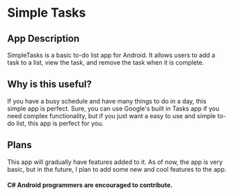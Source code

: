 # Simple Tasks
## App Description
SimpleTasks is a basic to-do list app for Android. It allows users to add a task to a list, view the task, and remove the task when it is complete.

## Why is this useful?
If you have a busy schedule and have many things to do in a day, this simple app is perfect. Sure, you can use Google's built in Tasks app if you need complex functionality, but if you just want a easy to use and simple to-do list, this app is perfect for you.

## Plans
This app will gradually have features added to it. As of now, the app is very basic, but in the future, I plan to add some new and cool features to the app.

#### C# Android programmers are encouraged to contribute.